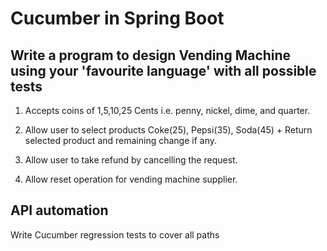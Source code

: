 # Cucumber in Spring Boot 

## Write a program to design Vending Machine using your 'favourite language' with all possible tests

1.    Accepts coins of 1,5,10,25 Cents i.e. penny, nickel, dime, and quarter.

2.    Allow user to select products Coke(25), Pepsi(35), Soda(45) + Return selected product and remaining change if any.

3.    Allow user to take refund by cancelling the request.

4.    Allow reset operation for vending machine supplier.

## API automation

Write Cucumber regression tests to cover all paths


